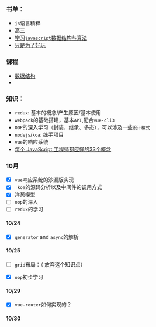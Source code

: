 



### 书单：

- `js`语言精粹
- 高三
- [学习`javascript`数据结构与算法](https://book.douban.com/subject/26639401/)
- [只是为了好玩](https://book.douban.com/subject/25930025/)

### 课程

- [数据结构](http://www.xuetangx.com/courses/course-v1:TsinghuaX+30240184+2015_T2/about)
- 

### 知识：

- `redux`: 基本的概念/产生原因/基本使用
- `webpack`的基础搭建，基本`API`,配合`vue-cli3`
- `OOP`的深入学习（封装、继承、多态），可以涉及一些`设计模式`
- `nodejs`/`koa`: 练手项目
- `vue`的响应系统
- [每个 JavaScript 工程师都应懂的33个概念](https://github.com/stephentian/33-js-concepts)



### 10月

- [x] `vue`响应系统的沙漏版实现
- [x] ` koa`的源码分析以及中间件的调用方式
- [x] 洋葱模型
- [ ] `oop`的深入
- [ ] `redux`的学习

#### 10/24

- [x] `generator` and `async`的解析

#### 10/25

- [ ] `grid`布局：（ 放弃这个知识点）

- [x] `oop`初步学习 

#### 10/29

- [x] `vue-router`如何实现的？

#### 10/30

